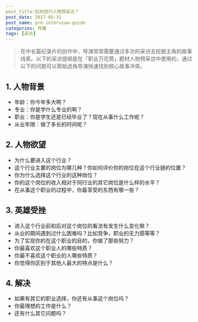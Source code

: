 ```yaml
---
post_title:如何进行人物预采访？
post_date: 2017-05-31
post_name: pre-interview-guide
categories: 传播 
tags: [采访]
---
```

> 在中长篇纪录片的创作中，导演常常需要通过多次的采访去挖掘主角的故事线索。以下的采访提纲是在「职业万花筒」题材人物预采访中使用的，通过以下的问题可以帮助选角导演快速找到核心故事冲突。

## 1. 人物背景

- 年龄：你今年多大啊？
- 专业：你是学什么专业的啊？
- 职业：你是学生还是已经毕业了？现在从事什么工作呢？
- 从业年限：做了多长的时间呢？

## 2. 人物欲望
- 为什么要进入这个行业？
- 这个行业主要的岗位为哪几种？你如何评价你的岗位在这个行业链的位置？
- 你为什么选择这个行业的这种岗位？
- 你的这个岗位的收入相对于同行业的其它岗位是什么样的水平？
- 在从事这个职业的过程中，你最享受的东西有哪一些？

## 3. 英雄受挫
- 进入这个行业前和后对这个岗位的看法有发生什么变化嘛？
- 从业的期间遇到过什么困难吗？比如竞争，职业的无力感等等？
- 为了实现你的在这个职业的目的，你做了那些努力？
- 你最喜欢这个职业人的哪些特质？
- 你最不喜欢这个职业的人哪些特质？
- 你觉得你区别于其他人最大的特点是什么？

## 4. 解决
- 如果有其它的职业选择，你还有从事这个岗位吗？
- 你最理想的工作是什么？
- 还有什么其它问题吗？